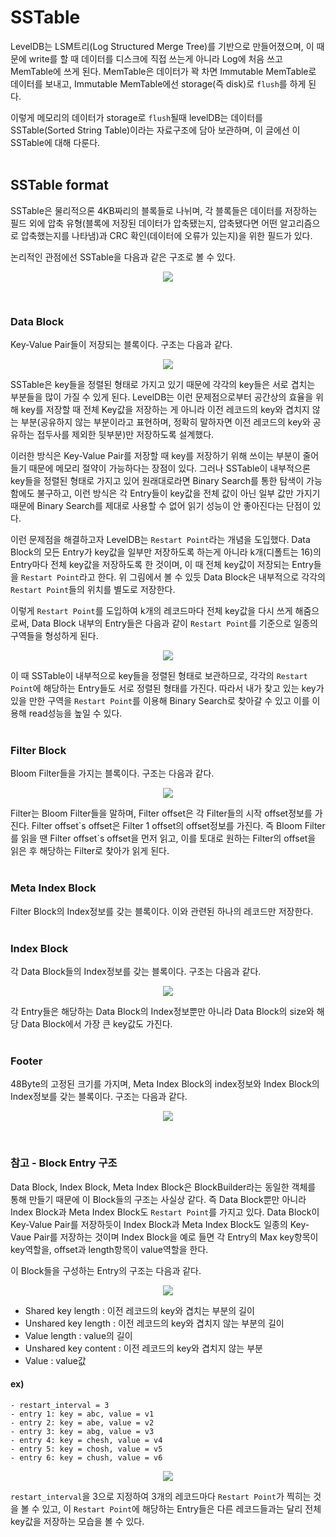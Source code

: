 # SSTable 
LevelDB는 LSM트리(Log Structured Merge Tree)를 기반으로 만들어졌으며, 이 때문에 write를 할 때 데이터를 디스크에 직접 쓰는게 아니라 Log에 처음 쓰고 MemTable에 쓰게 된다. MemTable은 데이터가 꽉 차면 Immutable MemTable로 데이터를 보내고, Immutable MemTable에선 storage(즉 disk)로 `flush`를 하게 된다.

이렇게 메모리의 데이터가 storage로 `flush`될때 levelDB는 데이터를 SSTable(Sorted String Table)이라는 자료구조에 담아 보관하며, 이 글에선 이 SSTable에 대해 다룬다.  
<br/>  

## SSTable format  
SSTable은 물리적으론 4KB짜리의 블록들로 나뉘며, 각 블록들은 데이터를 저장하는 필드 외에 압축 유형(블록에 저장된 데이터가 압축됐는지, 압축됐다면 어떤 알고리즘으로 압축했는지를 나타냄)과 CRC 확인(데이터에 오류가 있는지)을 위한 필드가 있다.  

논리적인 관점에선 SSTable을 다음과 같은 구조로 볼 수 있다.  

<p align="center"><img src="https://user-images.githubusercontent.com/65762283/182532427-47d356d8-c3a7-4d72-b8df-f3adcb75bcbe.png"></p>  

<br/>  

### Data Block  
Key-Value Pair들이 저장되는 블록이다. 구조는 다음과 같다.  

<p align="center"><img src="https://user-images.githubusercontent.com/65762283/187910209-7d931fb7-6870-45e2-ade4-f0316cb25c72.png"></p>  

SSTable은 key들을 정렬된 형태로 가지고 있기 때문에 각각의 key들은 서로 겹치는 부분들을 많이 가질 수 있게 된다. LevelDB는 이런 문제점으로부터 공간상의 효율을 위해 key를 저장할 때 전체 Key값을 저장하는 게 아니라 이전 레코드의 key와 겹치지 않는 부분(공유하지 않는 부분이라고 표현하며, 정확히 말하자면 이전 레코드의 key와 공유하는 접두사를 제외한 뒷부분)만 저장하도록 설계했다.  

이러한 방식은 Key-Value Pair를 저장할 때 key를 저장하기 위해 쓰이는 부분이 줄어들기 때문에 메모리 절약이 가능하다는 장점이 있다. 그러나 SSTable이 내부적으론 key들을 정렬된 형태로 가지고 있어 원래대로라면 Binary Search를 통한 탐색이 가능함에도 불구하고, 이런 방식은 각 Entry들이 key값을 전체 값이 아닌 일부 값만 가지기 때문에 Binary Search를 제대로 사용할 수 없어 읽기 성능이 안 좋아진다는 단점이 있다.  

이런 문제점을 해결하고자 LevelDB는 `Restart Point`라는 개념을 도입했다. Data Block의 모든 Entry가 key값을 일부만 저장하도록 하는게 아니라 k개(디폴트는 16)의 Entry마다 전체 key값을 저장하도록 한 것이며, 이 때 전체 key값이 저장되는 Entry들을 `Restart Point`라고 한다. 위 그림에서 볼 수 있듯 Data Block은 내부적으로 각각의 `Restart Point`들의 위치를 별도로 저장한다.  

이렇게 `Restart Point`를 도입하여 k개의 레코드마다 전체 key값을 다시 쓰게 해줌으로써, Data Block 내부의 Entry들은 다음과 같이 `Restart Point`를 기준으로 일종의 구역들을 형성하게 된다.

<p align="center"><img src="https://user-images.githubusercontent.com/65762283/187920060-32e4a102-a0e7-4929-8d59-6494f9f09ee8.png"></p> 

이 때 SSTable이 내부적으로 key들을 정렬된 형태로 보관하므로, 각각의 `Restart Point`에 해당하는 Entry들도 서로 정렬된 형태를 가진다. 따라서 내가 찾고 있는 key가 있을 만한 구역을 `Restart Point`를 이용해 Binary Search로 찾아갈 수 있고 이를 이용해 read성능을 높일 수 있다.  
<br/>  

### Filter Block  
Bloom Filter들을 가지는 블록이다. 구조는 다음과 같다.  

<p align="center"><img src="https://user-images.githubusercontent.com/65762283/187955758-acd5f9e8-8d00-4ea4-898b-9773e5071b9b.png"></p> 

Filter는 Bloom Filter들을 말하며, Filter offset은 각 Filter들의 시작 offset정보를 가진다. Filter offset\`s offset은 Filter 1 offset의 offset정보를 가진다. 즉 Bloom Filter를 읽을 땐 Filter offset\`s offset을 먼저 읽고, 이를 토대로 원하는 Filter의 offset을 읽은 후 해당하는 Filter로 찾아가 읽게 된다.  
<br/>  

### Meta Index Block  
Filter Block의 Index정보를 갖는 블록이다. 이와 관련된 하나의 레코드만 저장한다.  
<br/>  

### Index Block  
각 Data Block들의 Index정보를 갖는 블록이다. 구조는 다음과 같다.  

<p align="center"><img src="https://user-images.githubusercontent.com/65762283/187952948-860a8f3d-1b91-4ce0-b127-3b7a56b64008.png"></p>  

각 Entry들은 해당하는 Data Block의 Index정보뿐만 아니라 Data Block의 size와 해당 Data Block에서 가장 큰 key값도 가진다.  
<br/>  

### Footer  
48Byte의 고정된 크기를 가지며, Meta Index Block의 index정보와 Index Block의 Index정보를 갖는 블록이다. 구조는 다음과 같다.  

<p align="center"><img src="https://user-images.githubusercontent.com/65762283/187959918-6f36b165-b598-4aed-8c88-72716c7d0179.png"></p>  
<br/>  

### 참고 - Block Entry 구조
Data Block, Index Block, Meta Index Block은 BlockBuilder라는 동일한 객체를 통해 만들기 때문에 이 Block들의 구조는 사실상 같다. 즉 Data Block뿐만 아니라 Index Block과 Meta Index Block도 `Restart Point`를 가지고 있다. Data Block이 Key-Value Pair를 저장하듯이 Index Block과 Meta Index Block도 일종의 Key-Vaue Pair를 저장하는 것이며 Index Block을 예로 들면 각 Entry의 Max key항목이 key역할을, offset과 length항목이 value역할을 한다.  

이 Block들을 구성하는 Entry의 구조는 다음과 같다.  

<p align="center"><img src="https://user-images.githubusercontent.com/65762283/187917146-dcf4bd36-30b6-4406-ab15-ac461bb48f64.png"></p>  

- Shared key length : 이전 레코드의 key와 겹치는 부분의 길이
- Unshared key length : 이전 레코드의 key와 겹치지 않는 부분의 길이
- Value length : value의 길이
- Unshared key content : 이전 레코드의 key와 겹치지 않는 부분
- Value : value값  

#### ex)
```
- restart_interval = 3
- entry 1: key = abc, value = v1
- entry 2: key = abe, value = v2
- entry 3: key = abg, value = v3
- entry 4: key = chesh, value = v4
- entry 5: key = chosh, value = v5
- entry 6: key = chush, value = v6
```  
<p align="center"><img src="https://user-images.githubusercontent.com/65762283/187918354-89d666b2-8a44-401f-97e4-fbf63f5fde0d.png"></p>  

`restart_interval`을 3으로 지정하여 3개의 레코드마다 `Restart Point`가 찍히는 것을 볼 수 있고, 이 `Restart Point`에 해당하는 Entry들은 다른 레코드들과는 달리 전체 key값을 저장하는 모습을 볼 수 있다.  
